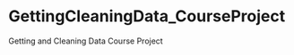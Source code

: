 GettingCleaningData_CourseProject
=================================

Getting and Cleaning Data Course Project
